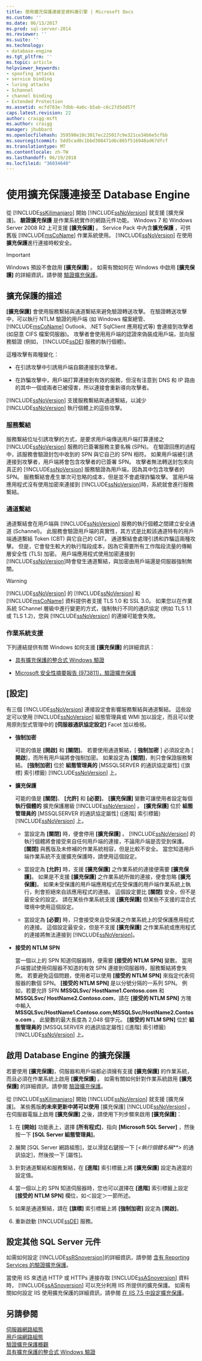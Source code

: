 ```yaml
---
title: 使用擴充保護連接至資料庫引擎 | Microsoft Docs
ms.custom: ''
ms.date: 06/13/2017
ms.prod: sql-server-2014
ms.reviewer: ''
ms.suite: ''
ms.technology:
- database-engine
ms.tgt_pltfrm: ''
ms.topic: article
helpviewer_keywords:
- spoofing attacks
- service binding
- luring attacks
- Schannel
- channel binding
- Extended Protection
ms.assetid: ecfd783e-7dbb-4a6c-b5ab-c6c27d5dd57f
caps.latest.revision: 22
author: craigg-msft
ms.author: craigg
manager: jhubbard
ms.openlocfilehash: 359590e10c3017ec225017c9e321ce34b6e5cfbb
ms.sourcegitcommit: 5dd5cad0c1bbd308471d6c885f516948ad67dfcf
ms.translationtype: MT
ms.contentlocale: zh-TW
ms.lasthandoff: 06/19/2018
ms.locfileid: "36034640"
---
```

# <a name="connect-to-the-database-engine-using-extended-protection"></a>使用擴充保護連接至 Database Engine
  從 [!INCLUDE[ssKilimanjaro](../../includes/sskilimanjaro-md.md)] 開始 [!INCLUDE[ssNoVersion](../../includes/ssnoversion-md.md)] 就支援 [擴充保護]。 **驗證擴充保護** 是作業系統實作的網路元件功能。 Windows 7 和 Windows Server 2008 R2 上可支援 **[擴充保護]** 。 Service Pack 中內含**擴充保護** ，可供舊版 [!INCLUDE[msCoName](../../includes/msconame-md.md)] 作業系統使用。 [!INCLUDE[ssNoVersion](../../includes/ssnoversion-md.md)] 在使用 **擴充保護**進行連接時較安全。  
  
> [!IMPORTANT]  
>  Windows 預設不會啟用 **[擴充保護]** 。 如需有關如何在 Windows 中啟用 **[擴充保護]** 的詳細資訊，請參閱 [驗證擴充保護](http://support.microsoft.com/kb/968389)。  
  
## <a name="description-of-extended-protection"></a>擴充保護的描述  
 **[擴充保護]** 會使用服務繫結與通道繫結來避免驗證轉送攻擊。 在驗證轉送攻擊中，可以執行 NTLM 驗證的用戶端 (如 Windows 檔案總管、 [!INCLUDE[msCoName](../../includes/msconame-md.md)] Outlook、.NET SqlClient 應用程式等) 會連接到攻擊者 (如惡意 CIFS 檔案伺服器)。 攻擊者會使用用戶端的認證來偽裝成用戶端，並向服務驗證 (例如， [!INCLUDE[ssDE](../../includes/ssde-md.md)] 服務的執行個體)。  
  
 這種攻擊有兩種變化：  
  
-   在引誘攻擊中引誘用戶端自願連接到攻擊者。  
  
-   在詐騙攻擊中，用戶端打算連接到有效的服務，但沒有注意到 DNS 和 IP 路由的其中一個或兩者已被侵害，所以連接會重新導向攻擊者。  
  
 [!INCLUDE[ssNoVersion](../../includes/ssnoversion-md.md)] 支援服務繫結與通道繫結，以減少 [!INCLUDE[ssNoVersion](../../includes/ssnoversion-md.md)] 執行個體上的這些攻擊。  
  
### <a name="service-binding"></a>服務繫結  
 服務繫結位址引誘攻擊的方式，是要求用戶端傳送用戶端打算連接之 [!INCLUDE[ssNoVersion](../../includes/ssnoversion-md.md)] 服務的已簽署服務主要名稱 (SPN)。 在驗證回應的過程中，該服務會驗證封包中收到的 SPN 與它自己的 SPN 相符。 如果用戶端被引誘連接到攻擊者，用戶端將會包含攻擊者的已簽署 SPN。 攻擊者無法轉送封包來向真正的 [!INCLUDE[ssNoVersion](../../includes/ssnoversion-md.md)] 服務驗證為用戶端，因為其中包含攻擊者的 SPN。 服務繫結會產生單次可忽略的成本，但是並不會處理詐騙攻擊。 當用戶端應用程式沒有使用加密來連接到 [!INCLUDE[ssNoVersion](../../includes/ssnoversion-md.md)]時，系統就會進行服務繫結。  
  
### <a name="channel-binding"></a>通道繫結  
 通道繫結會在用戶端與 [!INCLUDE[ssNoVersion](../../includes/ssnoversion-md.md)] 服務的執行個體之間建立安全通道 (Schannel)。 此服務會驗證用戶端的真實性，其方式是比較該通道特有的用戶端通道繫結 Token (CBT) 與它自己的 CBT。 通道繫結會處理引誘和詐騙這兩種攻擊。 但是，它會發生較大的執行階段成本，因為它需要所有工作階段流量的傳輸層安全性 (TLS) 加密。 用戶端應用程式使用加密連接到 [!INCLUDE[ssNoVersion](../../includes/ssnoversion-md.md)]時會發生通道繫結，與加密由用戶端還是伺服器強制無關。  
  
> [!WARNING]  
>  [!INCLUDE[ssNoVersion](../../includes/ssnoversion-md.md)] 的 [!INCLUDE[ssNoVersion](../../includes/ssnoversion-md.md)] 和 [!INCLUDE[msCoName](../../includes/msconame-md.md)] 資料提供者支援 TLS 1.0 和 SSL 3.0。 如果您以在作業系統 SChannel 層級中進行變更的方式，強制執行不同的通訊協定 (例如 TLS 1.1 或 TLS 1.2)，您與 [!INCLUDE[ssNoVersion](../../includes/ssnoversion-md.md)] 的連線可能會失敗。  
  
### <a name="operating-system-support"></a>作業系統支援  
 下列連結提供有關 Windows 如何支援 **[擴充保護]** 的詳細資訊：  
  
-   [具有擴充保護的整合式 Windows 驗證](http://msdn.microsoft.com/library/dd639324.aspx)  
  
-   [Microsoft 安全性摘要報告 (973811)，驗證擴充保護](http://www.microsoft.com/technet/security/advisory/973811.mspx)  
  
## <a name="settings"></a>[設定]  
 有三個 [!INCLUDE[ssNoVersion](../../includes/ssnoversion-md.md)] 連接設定會影響服務繫結與通道繫結。 這些設定可以使用 [!INCLUDE[ssNoVersion](../../includes/ssnoversion-md.md)] 組態管理員或 WMI 加以設定，而且可以使用原則型式管理中的 **[伺服器通訊協定設定]** Facet 加以檢視。  
  
-   **強制加密**  
  
     可能的值是 **[開啟]** 和 **[關閉]**。 若要使用通道繫結，[ **強制加密** ] 必須設定為 [ **開啟**]，而所有用戶端將會強制加密。 如果設定為 **[關閉]**，則只會保證服務繫結。 **[強制加密]** 位於 **組態管理員的** [MSSQLSERVER 的通訊協定屬性] ([旗標] 索引標籤) [!INCLUDE[ssNoVersion](../../includes/ssnoversion-md.md)] 上。  
  
-   **擴充保護**  
  
     可能的值是 **[關閉]**、 **[允許]** 和 **[必要]**。 
              **[擴充保護]** 變數可讓使用者設定每個 **執行個體的** 擴充保護層級 [!INCLUDE[ssNoVersion](../../includes/ssnoversion-md.md)] 。 **[擴充保護]** 位於 **組態管理員的** [MSSQLSERVER 的通訊協定屬性] ([進階] 索引標籤) [!INCLUDE[ssNoVersion](../../includes/ssnoversion-md.md)] 上。  
  
    -   當設定為 **[關閉]** 時，便會停用 **[擴充保護]** 。 [!INCLUDE[ssNoVersion](../../includes/ssnoversion-md.md)] 的執行個體將會接受來自任何用戶端的連接，不論用戶端是否受到保護。 **[關閉]** 與舊版及未修補的作業系統相容，但是比較不安全。 當您知道用戶端作業系統不支援擴充保護時，請使用這個設定。  
  
    -   當設定為 **[允許]** 時，支援 **[擴充保護]** 之作業系統的連接便需要 **[擴充保護]**。 如果是不支援 **[擴充保護]** 之作業系統所做的連接，便會忽略 **[擴充保護]**。 如果未受保護的用戶端應用程式在受保護的用戶端作業系統上執行，則會拒絕來自該應用程式的連接。 這個設定要比 **[關閉]** 安全，但不是最安全的設定。 請在某些作業系統支援 **[擴充保護]** 但某些不支援的混合式環境中使用這個設定。  
  
    -   當設定為 **[必要]** 時，只會接受來自受保護之作業系統上的受保護應用程式的連接。 這個設定最安全，但是不支援 **[擴充保護]** 之作業系統或應用程式的連接將無法連接到 [!INCLUDE[ssNoVersion](../../includes/ssnoversion-md.md)]。  
  
-   **接受的 NTLM SPN**  
  
     當一個以上的 SPN 知道伺服器時，便需要 **[接受的 NTLM SPN]** 變數。 當用戶端嘗試使用伺服器不知道的有效 SPN 連接到伺服器時，服務繫結將會失敗。 若要避免這個問題，使用者可以使用 **[接受的 NTLM SPN]** 來指定代表伺服器的數個 SPN。 **[接受的 NTLM SPN]** 是以分號分隔的一系列 SPN。 例如，若要允許 SPN **MSSQLSvc/ HostName1.Contoso.com** 和 **MSSQLSvc/ HostName2.Contoso.com**，請在 **[接受的 NTLM SPN]** 方塊中輸入 **MSSQLSvc/HostName1.Contoso.com;MSSQLSvc/HostName2.Contoso.com** 。 此變數的最大長度為 2,048 個字元。 **[接受的 NTLM SPN]** 位於 **組態管理員的** [MSSQLSERVER 的通訊協定屬性] ([進階] 索引標籤) [!INCLUDE[ssNoVersion](../../includes/ssnoversion-md.md)] 上。  
  
## <a name="enabling-extended-protection-for-the-database-engine"></a>啟用 Database Engine 的擴充保護  
 若要使用 **[擴充保護]**，伺服器和用戶端都必須擁有支援 **[擴充保護]** 的作業系統，而且必須在作業系統上啟用 **[擴充保護]** 。 如需有關如何針對作業系統啟用 **[擴充保護]** 的詳細資訊，請參閱 [驗證擴充保護](http://support.microsoft.com/kb/968389)。  
  
 從 [!INCLUDE[ssKilimanjaro](../../includes/sskilimanjaro-md.md)] 開始 [!INCLUDE[ssNoVersion](../../includes/ssnoversion-md.md)] 就支援 [擴充保護]。 某些舊版**的未來更新中將可以使用** [擴充保護] [!INCLUDE[ssNoVersion](../../includes/ssnoversion-md.md)] 。 在伺服器電腦上啟用 **[擴充保護]** 之後，請使用下列步驟來啟用 **[擴充保護]**：  
  
1.  在 **[開始]** 功能表上，選擇 **[所有程式]**，指向 **[Microsoft SQL Server]** ，然後按一下 **[SQL Server 組態管理員]**。  
  
2.  展開 [SQL Server 網路組態]，並以滑鼠右鍵按一下 [*\<執行個體名稱**>* 的通訊協定]，然後按一下 [屬性]。  
  
3.  針對通道繫結和服務繫結，在 **[進階]** 索引標籤上將 **[擴充保護]** 設定為適當的設定值。  
  
4.  當一個以上的 SPN 知道伺服器時，您也可以選擇在 **[進階]** 索引標籤上設定 **[接受的 NTLM SPN]** 欄位，如＜設定＞一節所述。  
  
5.  如果是通道繫結，請在 **[旗標]** 索引標籤上將 **[強制加密]** 設定為 **[開啟]**。  
  
6.  重新啟動 [!INCLUDE[ssDE](../../includes/ssde-md.md)] 服務。  
  
## <a name="configuring-other-sql-server-components"></a>設定其他 SQL Server 元件  
 如需如何設定 [!INCLUDE[ssRSnoversion](../../includes/ssrsnoversion-md.md)]的詳細資訊，請參閱 [含有 Reporting Services 的驗證擴充保護](../../reporting-services/security/extended-protection-for-authentication-with-reporting-services.md)。  
  
 當使用 IIS 來透過 HTTP 或 HTTPs 連接存取 [!INCLUDE[ssASnoversion](../../includes/ssasnoversion-md.md)] 資料時， [!INCLUDE[ssASnoversion](../../includes/ssasnoversion-md.md)] 可以充分利用 IIS 所提供的擴充保護。 如需有關如何設定 IIS 使用擴充保護的詳細資訊，請參閱 [在 IIS 7.5 中設定擴充保護](http://go.microsoft.com/fwlink/?LinkId=181105)。  
  
## <a name="see-also"></a>另請參閱  
 [伺服器網路組態](server-network-configuration.md)   
 [用戶端網路組態](client-network-configuration.md)   
 [驗證擴充保護概觀](http://go.microsoft.com/fwlink/?LinkID=177943)   
 [具有擴充保護的整合式 Windows 驗證](http://go.microsoft.com/fwlink/?LinkId=179922)  
  
  